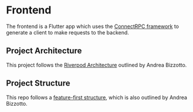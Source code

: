 # Frontend

The frontend is a Flutter app which uses the [ConnectRPC framework](https://connectrpc.com/docs/introduction) to generate a
client to make requests to the backend.

## Project Architecture

This project follows the [Riverpod Architecture](https://codewithandrea.com/articles/flutter-app-architecture-riverpod-introduction/)
outlined by Andrea Bizzotto.

## Project Structure

This repo follows a [feature-first structure](https://codewithandrea.com/articles/flutter-project-structure/), which is also outlined by Andrea Bizzotto.
